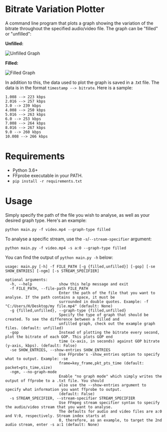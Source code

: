 # Bitrate Variation Plotter
A command line program that plots a graph showing the variation of the bitrate throughout the specified audio/video file. The graph can be "filled" or "unfilled":

**Unfilled:**

![Unfilled Graph](https://github.com/CrypticSignal/bitrate-variation-plotter/blob/main/Unfilled%20Graph%20Example.png)

**Filled:**

![Filled Graph](https://github.com/CrypticSignal/bitrate-variation-plotter/blob/main/Filled%20Graph%20Example.png)

In addition to this, the data used to plot the graph is saved in a .txt file. The data is in the format `timestamp --> bitrate`. Here is a sample:
```
1.008 --> 223 kbps
2.016 --> 257 kbps
3.0 --> 239 kbps
4.008 --> 250 kbps
5.016 --> 263 kbps
6.0 --> 253 kbps
7.008 --> 264 kbps
8.016 --> 267 kbps
9.0 --> 260 kbps
10.008 --> 266 kbps
```

# Requirements 
- Python 3.6+
- FFprobe executable in your PATH.
- `pip install -r requirements.txt`

# Usage
Simply specify the path of the file you wish to analyse, as well as your desired graph type. Here's an example:

`python main.py -f video.mp4 --graph-type filled`

To analyse a specific stream, use the `-s`/`--stream-specifier` argument:

`python main.py -f video.mp4 -s a:0 --graph-type filled`

You can find the output of `python main.py -h` below:
```
usage: main.py [-h] -f FILE_PATH [-g {filled,unfilled}] [-gop] [-se SHOW_ENTRIES] [-ngm] [-s STREAM_SPECIFIER]

optional arguments:
  -h, --help            show this help message and exit
  -f FILE_PATH, --file-path FILE_PATH
                        Enter the path of the file that you want to analyse. If the path contains a space, it must be
                        surrounded in double quotes. Example: -f "C:/Users/H/Desktop/my file.mp4" (default: None)
  -g {filled,unfilled}, --graph-type {filled,unfilled}
                        Specify the type of graph that should be created. To see the difference between a filled and
                        unfilled graph, check out the example graph files. (default: unfilled)
  -gop                  Instead of plotting the bitrate every second, plot the bitrate of each GOP. This plots GOP end
                        time (x-axis, in seconds) against GOP bitrate (y-axis, kbps). (default: False)
  -se SHOW_ENTRIES, --show-entries SHOW_ENTRIES
                        Use FFprobe's -show_entries option to specify what to output. Example: -se
                        frame=key_frame,pkt_pts_time (default: packet=pts_time,size)
  -ngm, --no-graph-mode
                        Enable "no graph mode" which simply writes the output of ffprobe to a .txt file. You should
                        also use the --show-entries argument to specify what information you want ffprobe to output.
                        (default: False)
  -s STREAM_SPECIFIER, --stream-specifier STREAM_SPECIFIER
                        Use FFmpeg stream specifier syntax to specify the audio/video stream that you want to analyse.
                        The defaults for audio and video files are a:0 and V:0, respectively. Stream index starts at
                        0, therefore, as an example, to target the 2nd audio stream, enter -s a:1 (default: None)
```